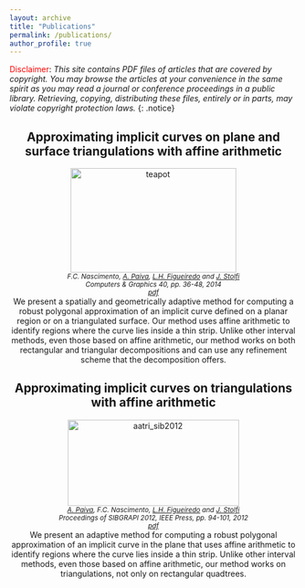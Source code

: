 ```yaml
---
layout: archive
title: "Publications"
permalink: /publications/
author_profile: true
---
```


  <span style="color: #ff0000;">Disclaimer</span>: _This site contains PDF files of articles that are covered by copyright. You may browse the articles at your convenience in the same spirit as you may read a journal or conference proceedings in a public library. Retrieving, copying, distributing these files, entirely or in parts, may violate copyright protection laws._
  {: .notice}

<h2 style="text-align: center;">Approximating implicit curves on plane and surface triangulations with affine arithmetic</h2>
<center>
  <a href="http://www.icmc.usp.br/~apneto/pub/aatri_cag14.pdf" target="\_blank"><img src="https://filipecn.files.wordpress.com/2015/07/teapot.png" alt="teapot" width="290" height="183" /></a>
</center>
<center>
<small><span style="font-style: italic;" >F.C. Nascimento, <a href="http://www.icmc.usp.br/%7Eapneto/">A. Paiva</a>, <a href="http://lhf.impa.br/">L.H. Figueiredo</a> and <a href="http://www.ic.unicamp.br/%7Estolfi">J. Stolfi</a></span></small>
</center>
<center>
<small><span style="font-style: italic;" >Computers &amp; Graphics 40, pp. 36-48, 2014</span></small>
</center>
<center>
<small><span style="font-style: italic;" >
<a href="http://www.icmc.usp.br/~apneto/pub/aatri_cag14.pdf">pdf</a>
</span></small>
</center>
<center>
  We present a spatially and geometrically adaptive method for computing a robust polygonal approximation of an implicit curve defined on a planar region or on a triangulated surface. Our method uses affine arithmetic to identify regions where the curve lies inside a thin strip. Unlike other interval methods, even those based on affine arithmetic, our method works on both rectangular and triangular decompositions and can use any refinement scheme that the decomposition offers. 
</center>

<h2 style="text-align: center;">Approximating implicit curves on triangulations with affine arithmetic</h2>
  <center>
  <a href="http://sibgrapi.sid.inpe.br/attachment.cgi/sid.inpe.br/sibgrapi/2012/07.04.00.56/doc/sib.pdf" target="\_blank"><img src="https://filipecn.files.wordpress.com/2015/07/aatri_sib2012.png" alt="aatri_sib2012" width="300" height="151" /></a>
</center>
<center>
<small><span style="font-style: italic;"><a href="http://www.icmc.usp.br/~apneto/">A. Paiva</a>, F.C. Nascimento, <a href="http://lhf.impa.br/">L.H. Figueiredo</a> and <a href="http://www.ic.unicamp.br/%7Estolfi">J. Stolfi</a> 
</span></small>
</center>
<center>
<small><span style="font-style: italic;">
Proceedings of SIBGRAPI 2012, IEEE Press, pp. 94-101, 2012
</span></small>
</center>
<center>
<small><span style="font-style: italic;">
<a href="http://sibgrapi.sid.inpe.br/attachment.cgi/sid.inpe.br/sibgrapi/2012/07.04.00.56/doc/sib.pdf">pdf</a>
</span></small>
</center>
<center>
  We present an adaptive method for computing a robust polygonal approximation of an implicit curve in the plane that uses affine arithmetic to identify regions where the curve lies inside a thin strip. Unlike other interval methods, even those based on affine arithmetic, our method works on triangulations, not only on rectangular quadtrees. 
</center>


<!--
{% if author.googlescholar %}
  You can also find my articles on <u><a href="{{author.googlescholar}}">my Google Scholar profile</a>.</u>
{% endif %}

{% include base_path %}

{% for post in site.publications reversed %}
  {% include archive-single.html %}
{% endfor %}
-->
